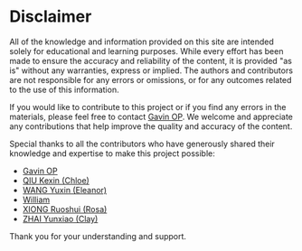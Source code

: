 # Disclaimer

All of the knowledge and information provided on this site are intended solely for educational and learning purposes. While every effort has been made to ensure the accuracy and reliability of the content, it is provided "as is" without any warranties, express or implied. The authors and contributors are not responsible for any errors or omissions, or for any outcomes related to the use of this information.

If you would like to contribute to this project or if you find any errors in the materials, please feel free to contact [Gavin OP](mailto:HaoxiangZhang@link.cuhk.edu.hk). We welcome and appreciate any contributions that help improve the quality and accuracy of the content.

Special thanks to all the contributors who have generously shared their knowledge and expertise to make this project possible:

- [Gavin OP](mailto:HaoxiangZhang@link.cuhk.edu.hk)
- [QIU Kexin (Chloe)](mailto:1155173885@link.cuhk.edu.hk)  
- [WANG Yuxin (Eleanor)](mailto:yuxin0359@gmail.com)  
- [William](mailto:2004yangyilin@gmail.com)
- [XIONG Ruoshui (Rosa)](mailto:ruoshui2021@gmail.com)
- [ZHAI Yunxiao (Clay)](mailto:clay.zhai@link.cuhk.edu.hk)

Thank you for your understanding and support.
